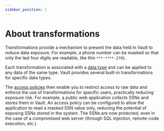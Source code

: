 ```yaml
---
sidebar_position: 1
---
```


# About transformations

Transformations provide a mechanism to present the data held in Vault to reduce data exposure. For example, a phone number can be masked so that only the last four digits are readable, like this `***-****-2795`. 

Each transformation is associated with a [data type](/guides/manage-collections-and-schemas/reference/data-types) and can be applied to any data of the same type. Vault provides several built-in transformations for specific data types.

The [access policies](/guides/manage-users-and-policies/about-data-access-policies) then enable you to restrict access to raw data and enforce the use of transformations for specific users, practically reducing exposure risk. For example, a public web application collects SSNs and stores them in Vault. An access policy can be configured to allow the application to read a masked SSN value only, reducing the potential of exposing SSNs stored in the system. The SSNs are now protected, even in the case of a compromised web server (through SQL injection, remote-code execution, etc.).
